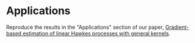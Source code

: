 # Applications
Reproduce the results in the "Applications" section of our paper, [Gradient-based estimation of linear Hawkes processes with general kernels](https://arxiv.org/abs/2111.10637).